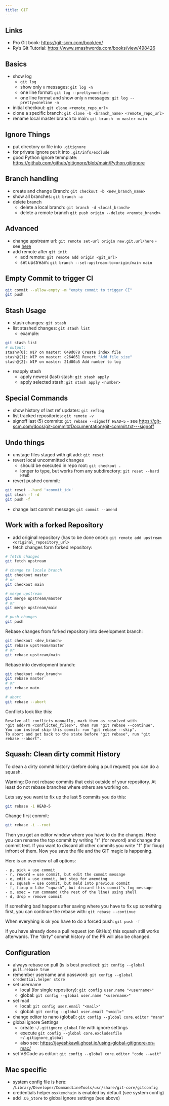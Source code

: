 ```yaml
---
title: GIT
---
```


## Links
- Pro Git book: <https://git-scm.com/book/en/>
- Ry’s Git Tutorial: <https://www.smashwords.com/books/view/498426>

## Basics
- show log
  - `git log`
  - show only `n` messages: `git log -n`
  - one line format: `git log --pretty=oneline`
  - one line format and show only `n` messages: `git log --pretty=oneline -n`
- initial checkout: `git clone <remote_repo_url>`
- clone a specific branch: `git clone -b <branch_name> <remote_repo_url>`
- rename local master branch to main: `git branch -m master main`

## Ignore Things
- put directory or file into `.gitignore`
- for private ignore put it into `.git/info/exclude`
- good Python ignore temnplate: https://github.com/github/gitignore/blob/main/Python.gitignore

## Branch handling
- create and change Branch: `git checkout -b <new_branch_name>`
- show all branches: `git branch -a`
- delete branch
  - delete a local branch: `git branch -d <local_branch>`
  - delete a remote branch `git push origin --delete <remote_branch>`

## Advanced
- change upstream url: `git remote set-url origin new.git.url/here` - see [here](https://stackoverflow.com/a/2432799)
- add remote after `git init`
  - add remote: `git remote add origin <git_url>`
  - set upstream: `git branch --set-upstream-to=origin/main main`

## Empty Commit to trigger CI
``` bash
git commit --allow-empty -m "empty commit to trigger CI"
git push
```

## Stash Usage
- stash changes: `git stash`
- list stashed changes: `git stash list`
  - example:
``` bash
git stash list
# output:
stash@{0}: WIP on master: 049d078 Create index file
stash@{1}: WIP on master: c264051 Revert "Add file_size"
stash@{2}: WIP on master: 21d80a5 Add number to log
```
- reapply stash
  - apply newest (last) stash: `git stash apply`
  - apply selected stash: `git stash apply <number>`


## Special Commands
- show history of last ref updates: `git reflog`
- list tracked repositories: `git remote -v`
- signoff last (5) commits: `git rebase --signoff HEAD~5` - see https://git-scm.com/docs/git-commit#Documentation/git-commit.txt---signoff

## Undo things
- unstage files staged with git add: `git reset`
- revert local uncommitted changes
  - should be executed in repo root: `git checkout .`
  - longer to type, but works from any subdirectory: `git reset --hard HEAD`
- revert pushed commit:
```bash
git reset --hard '<commit_id>'
git clean -f -d
git push -f
```
- change last commit message: `git commit --amend`

## Work with a forked Repository
- add original repository (has to be done once): `git remote add upstream <original_repository_url>`
- fetch changes form forked repository:
```bash
# fetch changes
git fetch upstream

# change to locale branch
git checkout master
# or
git checkout main

# merge upstream
git merge upstream/master
# or
git merge upstream/main

# push changes
git push
```

Rebase changes from forked repository into development branch:
```bash
git checkout <dev_branch>
git rebase upstream/master
# or
git rebase upstream/main
```

Rebase into development branch:
```bash
git checkout <dev_branch>
git rebase master
# or
git rebase main

# abort
git rebase --abort
```

Conflicts look like this:
```text
Resolve all conflicts manually, mark them as resolved with
"git add/rm <conflicted_files>", then run "git rebase --continue".
You can instead skip this commit: run "git rebase --skip".
To abort and get back to the state before "git rebase", run "git rebase --abort".
```

## Squash: Clean dirty commit History
To clean a dirty commit history (before doing a pull request) you can do
a squash.

Warning: Do not rebase commits that exist outside of your repository. At
least do not rebase branches where others are working on.

Lets say you want to fix up the last 5 commits you do this:
```bash
git rebase -i HEAD~5
```

Change first commit:
```bash
git rebase -i --root
```

Then you get an editor window where you have to do the changes. Here you
can rename the top commit by writing "r" (for reword) and change the
commit text. If you want to discard all other commits you write "f" (for
fixup) infront of them. Now you save the file and the GIT magic is
happening.

Here is an overview of all options:
```text
- p, pick = use commit
- r, reword = use commit, but edit the commit message
- e, edit = use commit, but stop for amending
- s, squash = use commit, but meld into previous commit
- f, fixup = like “squash”, but discard this commit’s log message
- x, exec = run command (the rest of the line) using shell
- d, drop = remove commit
```

If something bad happens after saving where you have to fix up something
first, you can continue the rebase with: `git rebase --continue`

When everyhing is ok you have to do a forced push: `git push -f`

If you have already done a pull request (on GitHub) this squash still
works afterwards. The “dirty” commit history of the PR will also be
changed.

## Configuration
- always rebase on pull (is is best practice): ` git config --global pull.rebase true `
- remember username and password: `git config --global credential.helper store`
- set username
  - local (for single repository): `git config user.name "<username>"`
  - global: `git config --global user.name "<username>"`
- set mail
  - local: `git config user.email "<mail>"`
  - global: `git config --global user.email "<mail>"`
- change editor to nano (global): `git config --global core.editor "nano"`
- global ignore Settings
  - create `~/.gitignore_global` file with ignore settings
  - execute `git config --global core.excludesfile ~/.gitignore_global`
  - also see: <https://jayeshkawli.ghost.io/using-global-gitignore-on-mac/>
- set VSCode as editor: `git config --global core.editor "code --wait"`

## Mac specific
- system config file is here: `/Library/Developer/CommandLineTools/usr/share/git-core/gitconfig`
- credentials helper `osxkeychain` is enabled by default (see system config)
- add `.DS_Store` to global ignore settings (see above)
